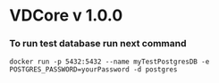 ﻿# VDCore v 1.0.0
### To run test database run next command
`docker run -p 5432:5432 --name myTestPostgresDB -e POSTGRES_PASSWORD=yourPassword -d postgres`